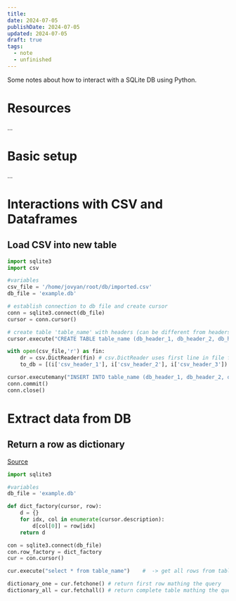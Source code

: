 ```yaml
---
title: 
date: 2024-07-05
publishDate: 2024-07-05
updated: 2024-07-05
draft: true
tags:
  - note
  - unfinished
---
```

 
Some notes about how to interact with a SQLite DB using Python.

# Resources

...

# Basic setup

...

# Interactions with CSV and Dataframes

## Load CSV into new table

```python
import sqlite3
import csv

#variables
csv_file = '/home/jovyan/root/db/imported.csv'
db_file = 'example.db'

# establish connection to db file and create cursor
conn = sqlite3.connect(db_file)
cursor = conn.cursor()

# create table 'table_name' with headers (can be different from headers in CSV)
cursor.execute("CREATE TABLE table_name (db_header_1, db_header_2, db_header_3);")

with open(csv_file,'r') as fin:
    dr = csv.DictReader(fin) # csv.DictReader uses first line in file for column headings by default, comma is default delimiter
    to_db = [(i['csv_header_1'], i['csv_header_2'], i['csv_header_3']) for i in dr]

cursor.executemany("INSERT INTO table_name (db_header_1, db_header_2, db_header_3) VALUES (?, ?, ?);", to_db)
conn.commit()
conn.close()
```

# Extract data from DB

## Return a row as dictionary

[Source](https://stackoverflow.com/a/3300514)
```python
import sqlite3

#variables
db_file = 'example.db'

def dict_factory(cursor, row):
    d = {}
    for idx, col in enumerate(cursor.description):
        d[col[0]] = row[idx]
    return d

con = sqlite3.connect(db_file)
con.row_factory = dict_factory
cur = con.cursor()

cur.execute("select * from table_name")    #  -> get all rows from table 'table_name'

dictionary_one = cur.fetchone() # return first row mathing the query
dictionary_all = cur.fetchall() # return complete table mathing the query
```